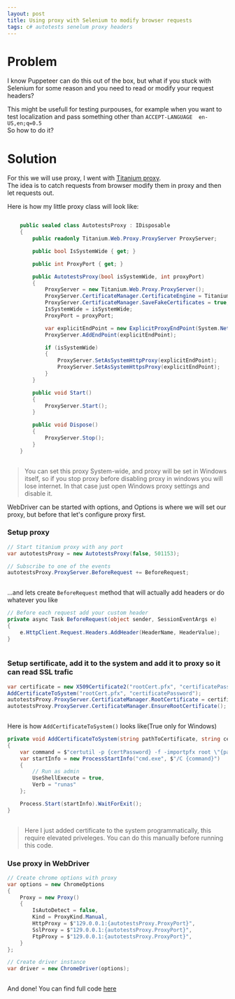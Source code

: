 ```yaml
---
layout: post
title: Using proxy with Selenium to modify browser requests
tags: c# autotests senelum proxy headers
---
```


# Problem
I know Puppeteer can do this out of the box, but what if you stuck with Selenium for some reason and you need to read or modify your request headers?

<!--more-->
This might be usefull for testing purpouses, for example when you want to test localization and pass something other than `ACCEPT-LANGUAGE 	en-US,en;q=0.5`  
So how to do it?

# Solution
For this we will use proxy, I went with [Titanium proxy](https://github.com/justcoding121/titanium-web-proxy).  
The idea is to catch requests from browser modify them in proxy and then let requests out.

Here is how my little proxy class will look like:

```c#

    public sealed class AutotestsProxy : IDisposable
    {
        public readonly Titanium.Web.Proxy.ProxyServer ProxyServer;

        public bool IsSystemWide { get; }

        public int ProxyPort { get; }

        public AutotestsProxy(bool isSystemWide, int proxyPort)
        {
            ProxyServer = new Titanium.Web.Proxy.ProxyServer();
            ProxyServer.CertificateManager.CertificateEngine = Titanium.Web.Proxy.Network.CertificateEngine.DefaultWindows;
            ProxyServer.CertificateManager.SaveFakeCertificates = true;
            IsSystemWide = isSystemWide;
            ProxyPort = proxyPort;

            var explicitEndPoint = new ExplicitProxyEndPoint(System.Net.IPAddress.Any, proxyPort, true);
            ProxyServer.AddEndPoint(explicitEndPoint);

            if (isSystemWide)
            {
                ProxyServer.SetAsSystemHttpProxy(explicitEndPoint);
                ProxyServer.SetAsSystemHttpsProxy(explicitEndPoint);
            }
        }

        public void Start()
        {
            ProxyServer.Start();
        }

        public void Dispose()
        {
            ProxyServer.Stop();
        }
    }
  
```

>You can set this proxy System-wide, and proxy will be set in Windows itself, so if you stop proxy before disabling proxy in windows you will lose internet. In that case just open Windows proxy settings and disable it.  


WebDriver can be started with options, and Options is where we will set our proxy, but before that let's configure proxy first.
  
### Setup proxy
```c#
// Start titanium proxy with any port
var autotestsProxy = new AutotestsProxy(false, 501153);

// Subscribe to one of the events
autotestsProxy.ProxyServer.BeforeRequest += BeforeRequest;
  
```
...and lets create `BeforeRequest` method that will actually add headers or do whatever you like
```c#
// Before each request add your custom header
private async Task BeforeRequest(object sender, SessionEventArgs e)
{
    e.HttpClient.Request.Headers.AddHeader(HeaderName, HeaderValue);
}
  
```

### Setup sertificate, add it to the system and add it to proxy so it can read SSL trafic 
```c#
var certificate = new X509Certificate2("rootCert.pfx", "certificatePassword");
AddCertificateToSystem("rootCert.pfx", "certificatePassword");
autotestsProxy.ProxyServer.CertificateManager.RootCertificate = certificate;
autotestsProxy.ProxyServer.CertificateManager.EnsureRootCertificate();
  
```
Here is how `AddCertificateToSystem()` looks like(True only for Windows)  
```c#
private void AddCertificateToSystem(string pathToCertificate, string certPassword)
{
    var command = $"certutil -p {certPassword} -f -importpfx root \"{pathToCertificate}\"";
    var startInfo = new ProcessStartInfo("cmd.exe", $"/C {command}")
    {
        // Run as admin
        UseShellExecute = true,
        Verb = "runas"
    };

    Process.Start(startInfo).WaitForExit();
}
  
```
>Here I just added certificate to the system programmatically, this require elevated priveleges. You can do this manually before running this code.  

### Use proxy in WebDriver
```c#
// Create chrome options with proxy
var options = new ChromeOptions
{
    Proxy = new Proxy()
    {
        IsAutoDetect = false,
        Kind = ProxyKind.Manual,
        HttpProxy = $"129.0.0.1:{autotestsProxy.ProxyPort}",
        SslProxy = $"129.0.0.1:{autotestsProxy.ProxyPort}",
        FtpProxy = $"129.0.0.1:{autotestsProxy.ProxyPort}",
    }
};

// Create driver instance
var driver = new ChromeDriver(options);
  
```
  
And done!
You can find full code [here](https://github.com/ummshsh/WebDriverProxy)